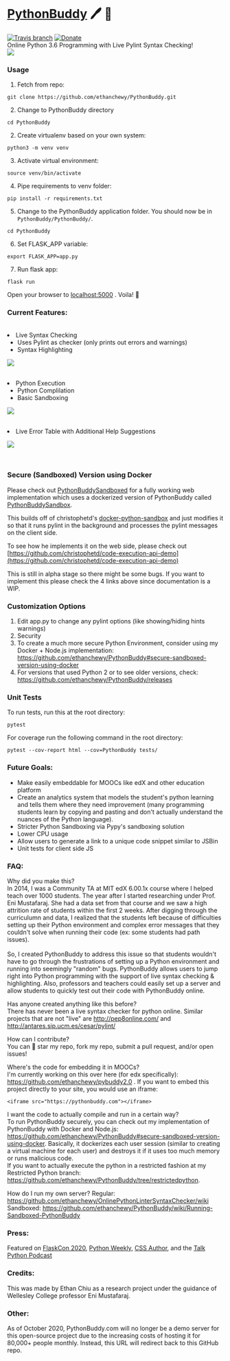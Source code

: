 # <a href="http://pythonbuddy.com">PythonBuddy</a> 🖊️ 🐍
[![Travis branch](https://img.shields.io/travis/rust-lang/rust/master.svg)](https://travis-ci.org/ethanchewy/OnlinePythonLinterSyntaxChecker)
[![Donate](https://img.shields.io/badge/Donate-PayPal-green.svg)](http://paypal.me/Ethan302)
<br>
Online Python 3.6 Programming with Live Pylint Syntax Checking!
<br>
![](gifs/demo.gif)

### Usage
1) Fetch from repo:
  ```
  git clone https://github.com/ethanchewy/PythonBuddy.git
  ```
2) Change to PythonBuddy directory
  ```
  cd PythonBuddy
  ```
2) Create virtualenv based on your own system:
  ```
  python3 -m venv venv
  ```
3) Activate virtual environment:
  ```
  source venv/bin/activate
  ```
4) Pipe requirements to venv folder:
  ```
  pip install -r requirements.txt
  ```
5) Change to the PythonBuddy application folder. You should now be in `PythonBuddy/PythonBuddy/`.
  ```
  cd PythonBuddy
  ```
6) Set FLASK_APP variable:
  ```
  export FLASK_APP=app.py
  ```
7) Run flask app:
  ```
  flask run
  ```
  Open your browser to [localhost:5000](http://localhost:5000) . Voila! 🎉
### Current Features:
<br>
<li>Live Syntax Checking
  <ul>
    <li>Uses Pylint as checker (only prints out errors and warnings)</li>
    <li>Syntax Highlighting</li>
  </ul>
</li>

![](gifs/demo2.gif)

<br>
<li>Python Execution
  <ul>
    <li>Python Complilation</li>
    <li>Basic Sandboxing</li>
  </ul>
</li>

![](gifs/demo3.gif)

<br>
<li>Live Error Table with Additional Help Suggestions</li>

![](gifs/demo4.gif)

<br>

### Secure (Sandboxed) Version using Docker
Please check out [PythonBuddySandboxed](https://github.com/ethanchewy/PythonBuddySandboxed) for a fully working web implementation which uses a dockerized version of PythonBuddy called [PythonBuddySandbox](https://github.com/christophetd/docker-python-sandbox).

This builds off of christophetd's [docker-python-sandbox](https://github.com/christophetd/docker-python-sandbox) and just modifies it so that it runs pylint in the background and processes the pylint messages on the client side.

To see how he implements it on the web side, please check out [https://github.com/christophetd/code-execution-api-demo](https://github.com/christophetd/code-execution-api-demo)

This is still in alpha stage so there might be some bugs. If you want to implement this please check the 4 links above since documentation is a WIP.


### Customization Options

1. Edit app.py to change any pylint options (like showing/hiding hints warnings)
2. Security
 1. To create a much more secure Python Environment, consider using my Docker + Node.js implementation: https://github.com/ethanchewy/PythonBuddy#secure-sandboxed-version-using-docker
3. For versions that used Python 2 or to see older versions, check: https://github.com/ethanchewy/PythonBuddy/releases

### Unit Tests
To run tests, run this at the root directory:
```
pytest
```
For coverage run the following command in the root directory:
```
pytest --cov-report html --cov=PythonBuddy tests/
```


### Future Goals:
- Make easily embeddable for MOOCs like edX and other education platform
- Create an analytics system that models the student's python learning and tells them where they need improvement (many programming students learn by copying and pasting and don't actually understand the nuances of the Python language).
- Stricter Python Sandboxing via Pypy's sandboxing solution
- Lower CPU usage
- Allow users to generate a link to a unique code snippet similar to JSBin
- Unit tests for client side JS

### FAQ:
Why did you make this? <br>
In 2014, I was a Community TA at MIT edX 6.00.1x course where I helped teach over 1000 students. The year after I started researching under Prof. Eni Mustafaraj. She had a data set from that course and we saw a high attrition rate of students within the first 2 weeks. After digging through the curriculumn and data, I realized that the students left because of difficulties setting up their Python environment and complex error messages that they couldn't solve when running their code (ex: some students had path issues).  
<br>
So, I created PythonBuddy to address this issue so that students wouldn't have to go through the frustrations of setting up a Python environment and running into seemingly "random" bugs. PythonBuddy allows users to jump right into Python programming with the support of live syntax checking & highlighting. Also, professors and teachers could easily set up a server and allow students to quickly test out their code with PythonBuddy online.

Has anyone created anything like this before? <br>
There has never been a live syntax checker for python online. Similar projects that are not "live" are http://pep8online.com/ and http://antares.sip.ucm.es/cesar/pylint/

How can I contribute? <br>
You can 🌟 star my repo, fork my repo, submit a pull request, and/or open issues!

Where's the code for embedding it in MOOCs? <br>
I'm currently working on this over here (for edx specifically): https://github.com/ethanchewy/pybuddy2.0 . If you want to embed this project directly to your site, you would use an iframe:
```
<iframe src="https://pythonbuddy.com"></iframe>
```

I want the code to actually compile and run in a certain way?<br>
To run PythonBuddy securely, you can check out my implementation of PythonBuddy with Docker and Node.js: https://github.com/ethanchewy/PythonBuddy#secure-sandboxed-version-using-docker. Basically, it dockerizes each user session (similar to creating a virtual machine for each user) and destroys it if it uses too much memory or runs malicious code.
<br>
If you want to actually execute the python in a restricted fashion at my Restricted Python branch: https://github.com/ethanchewy/PythonBuddy/tree/restrictedpython.

How do I run my own server?
Regular: https://github.com/ethanchewy/OnlinePythonLinterSyntaxChecker/wiki
<br>
Sandboxed: https://github.com/ethanchewy/PythonBuddy/wiki/Running-Sandboxed-PythonBuddy

### Press:
Featured on <a href="https://twitter.com/FlaskCon/status/1280753108818096128">FlaskCon 2020</a>, <a href = "https://twitter.com/PythonWeekly/status/839928984389451777">Python Weekly</a>, <a href ="https://twitter.com/cssauthor/status/841178825924976642">CSS Author</a>, and the <a href ="https://twitter.com/TalkPython/status/858344138420477953">Talk Python Podcast</a>

### Credits:
This was made by Ethan Chiu as a research project under the guidance of Wellesley College professor Eni Mustafaraj.

### Other:
As of October 2020, PythonBuddy.com will no longer be a demo server for this open-source project due to the increasing costs of hosting it for 80,000+ people monthly. Instead, this URL will redirect back to this GitHub repo.

